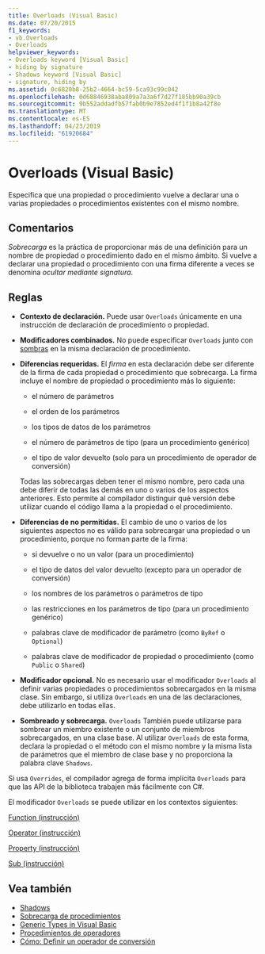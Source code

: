 ```yaml
---
title: Overloads (Visual Basic)
ms.date: 07/20/2015
f1_keywords:
- vb.Overloads
- Overloads
helpviewer_keywords:
- Overloads keyword [Visual Basic]
- hiding by signature
- Shadows keyword [Visual Basic]
- signature, hiding by
ms.assetid: 0c6820b8-25b2-4664-bc59-5ca93c99c042
ms.openlocfilehash: 0d68846938aba809a7a3a6f7d27f185bb90a39cb
ms.sourcegitcommit: 9b552addadfb57fab0b9e7852ed4f1f1b8a42f8e
ms.translationtype: MT
ms.contentlocale: es-ES
ms.lasthandoff: 04/23/2019
ms.locfileid: "61920684"
---
```

# <a name="overloads-visual-basic"></a>Overloads (Visual Basic)
Especifica que una propiedad o procedimiento vuelve a declarar una o varias propiedades o procedimientos existentes con el mismo nombre.  
  
## <a name="remarks"></a>Comentarios  
 *Sobrecarga* es la práctica de proporcionar más de una definición para un nombre de propiedad o procedimiento dado en el mismo ámbito. Si vuelve a declarar una propiedad o procedimiento con una firma diferente a veces se denomina *ocultar mediante signatura*.  
  
## <a name="rules"></a>Reglas  
  
-   **Contexto de declaración.** Puede usar `Overloads` únicamente en una instrucción de declaración de procedimiento o propiedad.  
  
-   **Modificadores combinados.** No puede especificar `Overloads` junto con [sombras](../../../visual-basic/language-reference/modifiers/shadows.md) en la misma declaración de procedimiento.  
  
-   **Diferencias requeridas.** El *firma* en esta declaración debe ser diferente de la firma de cada propiedad o procedimiento que sobrecarga. La firma incluye el nombre de propiedad o procedimiento más lo siguiente:  
  
    -   el número de parámetros  
  
    -   el orden de los parámetros  
  
    -   los tipos de datos de los parámetros  
  
    -   el número de parámetros de tipo (para un procedimiento genérico)  
  
    -   el tipo de valor devuelto (solo para un procedimiento de operador de conversión)  
  
     Todas las sobrecargas deben tener el mismo nombre, pero cada una debe diferir de todas las demás en uno o varios de los aspectos anteriores. Esto permite al compilador distinguir qué versión debe utilizar cuando el código llama a la propiedad o el procedimiento.  
  
-   **Diferencias de no permitidas.** El cambio de uno o varios de los siguientes aspectos no es válido para sobrecargar una propiedad o un procedimiento, porque no forman parte de la firma:  
  
    -   si devuelve o no un valor (para un procedimiento)  
  
    -   el tipo de datos del valor devuelto (excepto para un operador de conversión)  
  
    -   los nombres de los parámetros o parámetros de tipo  
  
    -   las restricciones en los parámetros de tipo (para un procedimiento genérico)  
  
    -   palabras clave de modificador de parámetro (como `ByRef` o `Optional`)  
  
    -   palabras clave de modificador de propiedad o procedimiento (como `Public` o `Shared`)  
  
-   **Modificador opcional.** No es necesario usar el modificador `Overloads` al definir varias propiedades o procedimientos sobrecargados en la misma clase. Sin embargo, si utiliza `Overloads` en una de las declaraciones, debe utilizarlo en todas ellas.  
  
-   **Sombreado y sobrecarga.** `Overloads` También puede utilizarse para sombrear un miembro existente o un conjunto de miembros sobrecargados, en una clase base. Al utilizar `Overloads` de esta forma, declara la propiedad o el método con el mismo nombre y la misma lista de parámetros que el miembro de clase base y no proporciona la palabra clave `Shadows`.  
  
 Si usa `Overrides`, el compilador agrega de forma implícita `Overloads` para que las API de la biblioteca trabajen más fácilmente con C#.  
  
 El modificador `Overloads` se puede utilizar en los contextos siguientes:  
  
 [Function (instrucción)](../../../visual-basic/language-reference/statements/function-statement.md)  
  
 [Operator (instrucción)](../../../visual-basic/language-reference/statements/operator-statement.md)  
  
 [Property (instrucción)](../../../visual-basic/language-reference/statements/property-statement.md)  
  
 [Sub (instrucción)](../../../visual-basic/language-reference/statements/sub-statement.md)  
  
## <a name="see-also"></a>Vea también

- [Shadows](../../../visual-basic/language-reference/modifiers/shadows.md)
- [Sobrecarga de procedimientos](../../../visual-basic/programming-guide/language-features/procedures/procedure-overloading.md)
- [Generic Types in Visual Basic](../../../visual-basic/programming-guide/language-features/data-types/generic-types.md)
- [Procedimientos de operadores](../../../visual-basic/programming-guide/language-features/procedures/operator-procedures.md)
- [Cómo: Definir un operador de conversión](../../../visual-basic/programming-guide/language-features/procedures/how-to-define-a-conversion-operator.md)
